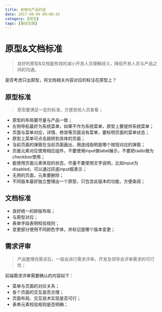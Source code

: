 ```yaml
---
title: 前端与产品约定
date: 2017-08-09 09:08:43
category: [规范]
tags: [最佳实践]
---
```


# 原型&文档标准
> 良好的原型&文档能有效的减小开发人员理解歧义，降低开发人员与产品之间的沟通。

是否考虑只出原型，将文档相关内容对应的标注在原型上？

## 原型标准
> 原型要满足一定的标准，方便其他人员查看；

- 原型的布局要尽量与产品一致；
- 左侧导航最好为系统菜单，如果不作为系统菜单，原型上要提供系统菜单；
- 页面与菜单对应，详情、修改等页面没有菜单，要标明页面的菜单状态；
- 原型上菜单可点击跳转到具体的页面；
- 当前页面的弹窗在当前页面画出，用连线指明是哪个按钮对应的弹窗；
- 页面元素对应使用相应组件，不要使用input做label展示，不要把radio做为checkbox使用；
- 能使用页面元素体现的状态，尽量不要使用文字说明，比如input为disabled，可以通过灰底input框表示；
- 无用的页面，元素要删除；
- 不同版本最好独立整理出一个原型，只包含此版本的功能，方便查阅；

## 文档标准

- 良好统一的排版布局；
- 与原型对应；
- 表单字段表明校验规则；
- 变更部分使用不同颜色字体，并标记是哪个版本变更；

## 需求评审
> 产品整理完需求后，一般会进行需求评审，开发及领导会评审需求的可行性；

前端需求评审需要确认的内容如下：

- 菜单与页面的对应关系；
- 各个页面的交互是否合理；
- 页面布局、交互技术实现是否可行；
- 表单元素校验规则是否明确；




